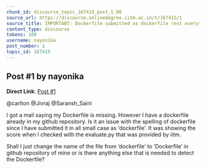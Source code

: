 ```yaml
---
chunk_id: discourse_topic_167415_post_1_00
source_url: https://discourse.onlinedegree.iitm.ac.in/t/167415/1
source_title: IMPORTANT: Dockerfile submitted as dockerfile rest everything is working fine
content_type: discourse
tokens: 160
username: nayonika
post_number: 1
topic_id: 167415
---
```


## Post #1 by nayonika

**Direct Link**: [Post #1](https://discourse.onlinedegree.iitm.ac.in/t/167415/1)

@carlton @Jivraj @Saransh_Saini

I got a mail saying my Dockerfile is missing. However I have a dockerfile already in my github repository. Is it an issue with the spelling of dockerfile since I have submitted it in all small case as ‘dockerfile’. It was showing the score when I checked with the evaluate.py that was provided by iitm.

Shall I just change the name of the file from ‘dockerfile’ to ‘Dockerfile’ in github repository of mine or is there anything else that is needed to detect the Dockerfile?
